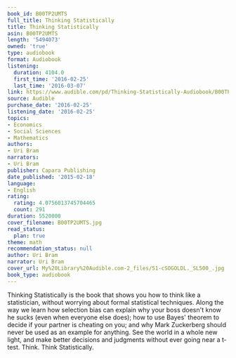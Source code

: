 ```yaml
---
book_id: B00TP2UMTS
full_title: Thinking Statistically
title: Thinking Statistically
asin: B00TP2UMTS
length: '5494073'
owned: 'true'
type: audiobook
format: Audiobook
listening:
  duration: 4104.0
  first_time: '2016-02-25'
  last_time: '2016-03-07'
link: https://www.audible.com/pd/Thinking-Statistically-Audiobook/B00TP2UMTS
source: Audible
purchase_date: '2016-02-25'
listening_date: '2016-02-25'
topics:
- Economics
- Social Sciences
- Mathematics
authors:
- Uri Bram
narrators:
- Uri Bram
publisher: Capara Publishing
date_published: '2015-02-18'
language:
- English
rating:
  rating: 4.0756013745704465
  count: 291
duration: 5520000
cover_filename: B00TP2UMTS.jpg
read_status:
  plan: true
theme: math
recommendation_status: null
author: Uri Bram
narrator: Uri Bram
cover_url: My%20Library%20Audible.com-2_files/51-cSOGOLDL._SL500_.jpg
book_type: audiobook
---
```

Thinking Statistically is the book that shows you how to think like a statistician, without worrying about formal statistical techniques. Along the way we learn how selection bias can explain why your boss doesn't know he sucks (even when everyone else does); how to use Bayes' theorem to decide if your partner is cheating on you; and why Mark Zuckerberg should never be used as an example for anything. See the world in a whole new light, and make better decisions and judgments without ever going near a t-test.
Think. Think Statistically.
